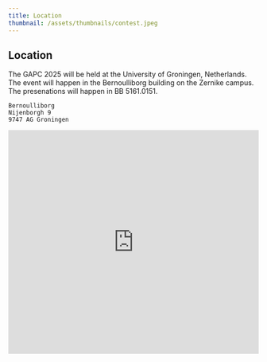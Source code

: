 ```yaml
---
title: Location
thumbnail: /assets/thumbnails/contest.jpeg
---
```


## Location

The GAPC 2025 will be held at the University of Groningen, Netherlands. The event will happen in the Bernoulliborg building on the Zernike campus. The presenations will happen in BB 5161.0151.

```
Bernoulliborg
Nijenborgh 9
9747 AG Groningen
```

<iframe src="https://www.google.com/maps/embed?pb=!1m18!1m12!1m3!1d2387.742487485766!2d6.536423200000001!3d53.2403923!2m3!1f0!2f0!3f0!3m2!1i1024!2i768!4f13.1!3m3!1m2!1s0x47c9cd1a4fa87a5d%3A0xdd27b1b9723bb97b!2sBernoulliborg%2C%209747%20AG%20Groningen!5e0!3m2!1sen!2snl!4v1679232388211!5m2!1sen!2snl" width="600" height="450" style="border:0; width:100%;" allowfullscreen="" loading="lazy" referrerpolicy="no-referrer-when-downgrade"></iframe>
